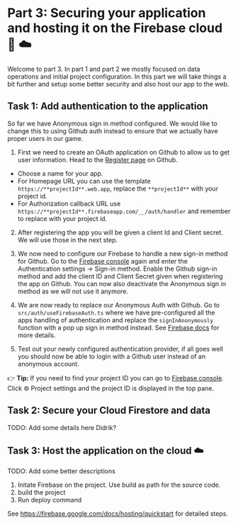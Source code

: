 # Part 3: Securing your application and hosting it on the Firebase cloud 🔐 ☁️
Welcome to part 3. In part 1 and part 2 we mostly focused on data operations and initial project configuration. In this part we will take things a bit further and setup some better security and also host our app to the web. 

## Task 1: Add authentication to the application
So far we have Anonymous sign in method configured. We would like to change this to using Github auth instead to ensure that we actually have proper users in our game. 

1. First we need to create an OAuth application on Github to allow us to get user information. Head to the [Register page](https://github.com/settings/applications/new) on Github. 
- Choose a name for your app. 
- For Homepage URL you can use the template `https://**projectId**.web.app`, replace the `**projectId**` with your project id.
- For Authorization callback URL use `https://**projectId**.firebaseapp.com/__/auth/handler` and remember to replace with your project id.
 2. After registering the app you will be given a client Id and Client secret. We will use those in the next step. 

3. We now need to configure our Firebase to handle a new sign-in method for Github. Go to the [Firebase console](https://console.firebase.google.com/?authuser=0) again and enter the Authentication settings -> Sign-in method. Enable the Github sign-in method and add the client ID and Client Secret given when registering the app on Github. You can now also deactivate the Anonymous sign in method as we will not use it anymore.

4. We are now ready to replace our Anonymous Auth with Github. Go to `src/auth/useFirebaseAuth.ts` where we have pre-configured all the apps handling of authentication and replace the `signInAnonymously` function with a pop up sign in method instead. See [Firebase docs](https://firebase.google.com/docs/auth/web/github-auth#handle_the_sign-in_flow_with_the_firebase_sdk) for more details.

5. Test out your newly configured authentication provider, if all goes well you should now be able to login with a Github user instead of an anonymous account.

👉 **Tip:** If you need to find your project ID you can go to [Firebase console](https://console.firebase.google.com/?authuser=0). Click ⚙️ Project settings and the project ID is displayed in the top pane.


## Task 2: Secure your Cloud Firestore and data
TODO: Add some details here Didrik?

## Task 3: Host the application on the cloud ☁️ 
TODO: Add some better descriptions

1. Initate Firebase on the project. Use build as path for the source code. 
2. build the project
3. Run deploy command

See https://firebase.google.com/docs/hosting/quickstart for detailed steps. 
